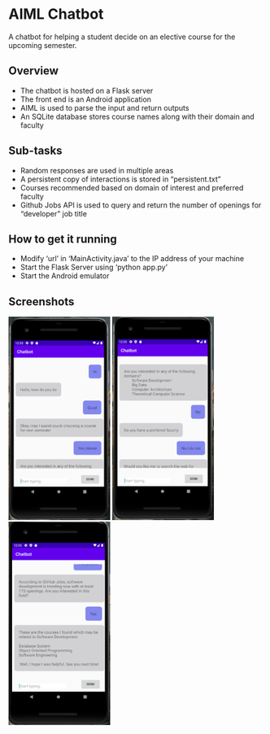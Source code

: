 # AIML Chatbot
A chatbot for helping a student decide on an elective course for the upcoming semester.

## Overview
* The chatbot is hosted on a Flask server
* The front end is an Android application
* AIML is used to parse the input and return outputs
* An SQLite database stores course names along with their domain and faculty

## Sub-tasks
* Random responses are used in multiple areas
* A persistent copy of interactions is stored in “persistent.txt”
* Courses recommended based on domain of interest and preferred faculty
* Github Jobs API is used to query and return the number of openings for “developer” job title

## How to get it running
* Modify ‘url’ in ‘MainActivity.java’ to the IP address of your machine
* Start the Flask Server using ‘python app.py’
* Start the Android emulator

## Screenshots
<img src="https://raw.githubusercontent.com/hardhat5/aiml-chatbot/master/Snap1.PNG" width="200" height="400">
<img src="https://raw.githubusercontent.com/hardhat5/aiml-chatbot/master/Snap2.PNG" width="200" height="400">
<img src="https://raw.githubusercontent.com/hardhat5/aiml-chatbot/master/Snap3.PNG" width="200" height="400">


  